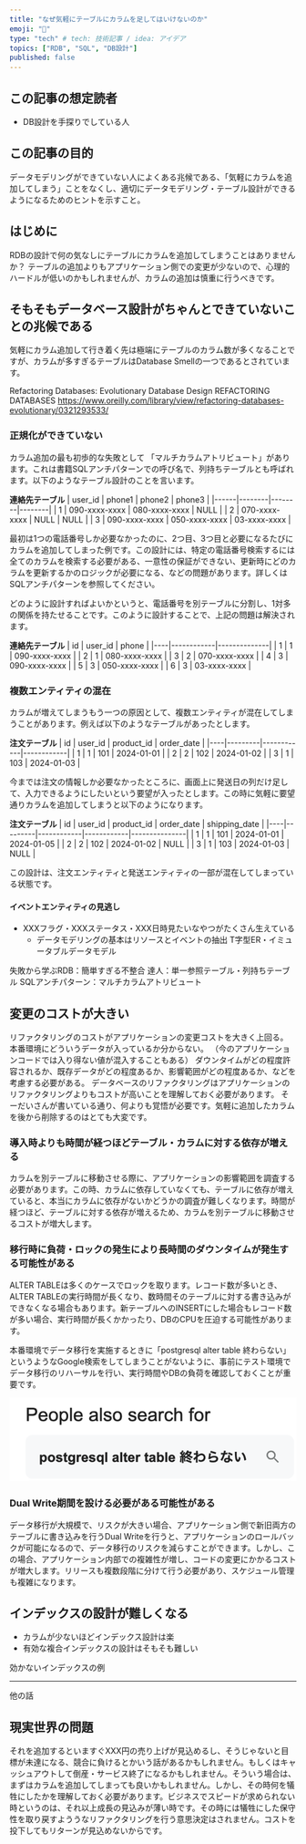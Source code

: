 ```yaml
---
title: "なぜ気軽にテーブルにカラムを足してはいけないのか"
emoji: "🦍"
type: "tech" # tech: 技術記事 / idea: アイデア
topics: ["RDB", "SQL", "DB設計"]
published: false
---
```


## この記事の想定読者

- DB設計を手探りでしている人

## この記事の目的

データモデリングができていない人によくある兆候である、「気軽にカラムを追加してしまう」ことをなくし、適切にデータモデリング・テーブル設計ができるようになるためのヒントを示すこと。


## はじめに

RDBの設計で何の気なしにテーブルにカラムを追加してしまうことはありませんか？
テーブルの追加よりもアプリケーション側での変更が少ないので、心理的ハードルが低いのかもしれませんが、カラムの追加は慎重に行うべきです。

## そもそもデータベース設計がちゃんとできていないことの兆候である

気軽にカラム追加して行き着く先は極端にテーブルのカラム数が多くなることですが、カラムが多すぎるテーブルはDatabase Smellの一つであるとされています。

Refactoring Databases: Evolutionary Database Design
 REFACTORING DATABASES
https://www.oreilly.com/library/view/refactoring-databases-evolutionary/0321293533/

### 正規化ができていない

カラム追加の最も初歩的な失敗として 「マルチカラムアトリビュート」があります。これは書籍SQLアンチパターンでの呼び名で、列持ちテーブルとも呼ばれます。以下のようなテーブル設計のことを言います。

**連絡先テーブル**
| user_id | phone1 | phone2 | phone3 |
|------|--------|--------|--------|
| 1 | 090-xxxx-xxxx | 080-xxxx-xxxx | NULL   |
| 2 | 070-xxxx-xxxx | NULL   | NULL   |
| 3 | 090-xxxx-xxxx | 050-xxxx-xxxx | 03-xxxx-xxxx |

最初は1つの電話番号しか必要なかったのに、2つ目、3つ目と必要になるたびにカラムを追加してしまった例です。この設計には、特定の電話番号検索するには全てのカラムを検索する必要がある、一意性の保証ができない、更新時にどのカラムを更新するかのロジックが必要になる、などの問題があります。詳しくはSQLアンチパターンを参照してください。

どのように設計すればよいかというと、電話番号を別テーブルに分割し、1対多の関係を持たせることです。このように設計することで、上記の問題は解決されます。

**連絡先テーブル**
| id | user_id | phone        |
|----|------------|--------------|
| 1  | 1          | 090-xxxx-xxxx |
| 2  | 1          | 080-xxxx-xxxx |
| 3  | 2          | 070-xxxx-xxxx |
| 4  | 3          | 090-xxxx-xxxx |
| 5  | 3          | 050-xxxx-xxxx |
| 6  | 3          | 03-xxxx-xxxx  |


### 複数エンティティの混在

カラムが増えてしまうもう一つの原因として、複数エンティティが混在してしまうことがあります。例えば以下のようなテーブルがあったとします。

**注文テーブル**
| id | user_id | product_id | order_date |
|----|---------|------------|------------|
| 1  | 1       | 101        | 2024-01-01 |
| 2  | 2       | 102        | 2024-01-02 |
| 3  | 1       | 103        | 2024-01-03 |

今までは注文の情報しか必要なかったところに、画面上に発送日の列だけ足して、入力できるようにしたいという要望が入ったとします。この時に気軽に要望通りカラムを追加してしまうと以下のようになります。

**注文テーブル**
| id | user_id | product_id | order_date | shipping_date |
|----|---------|------------|------------|---------------|
| 1  | 1       | 101        | 2024-01-01 | 2024-01-05    |
| 2  | 2       | 102        | 2024-01-02 | NULL          |
| 3  | 1       | 103        | 2024-01-03 | NULL          |

この設計は、注文エンティティと発送エンティティの一部が混在してしまっている状態です。

#### イベントエンティティの見逃し

- XXXフラグ・XXXステータス・XXX日時見たいなやつがたくさん生えている
    - データモデリングの基本はリソースとイベントの抽出
T字型ER・イミュータブルデータモデル

失敗から学ぶRDB：簡単すぎる不整合
達人：単一参照テーブル・列持ちテーブル
SQLアンチパターン：マルチカラムアトリビュート

## 変更のコストが大きい

リファクタリングのコストがアプリケーションの変更コストを大きく上回る。
本番環境にどういうデータが入っているか分からない。
（今のアプリケーションコードでは入り得ない値が混入することもある）
ダウンタイムがどの程度許容されるか、既存データがどの程度あるか、影響範囲がどの程度あるか、などを考慮する必要がある。
データベースのリファクタリングはアプリケーションのリファクタリングよりもコストが高いことを理解しておく必要があります。
そーだいさんが書いている通り、何よりも覚悟が必要です。気軽に追加したカラムを後から削除するのはとても大変です。

### 導入時よりも時間が経つほどテーブル・カラムに対する依存が増える

カラムを別テーブルに移動させる際に、アプリケーションの影響範囲を調査する必要があります。この時、カラムに依存していなくても、テーブルに依存が増えていると、本当にカラムに依存がないかどうかの調査が難しくなります。時間が経つほど、テーブルに対する依存が増えるため、カラムを別テーブルに移動させるコストが増大します。

### 移行時に負荷・ロックの発生により長時間のダウンタイムが発生する可能性がある

ALTER TABLEは多くのケースでロックを取ります。レコード数が多いとき、ALTER TABLEの実行時間が長くなり、数時間そのテーブルに対する書き込みができなくなる場合もあります。新テーブルへのINSERTにした場合もレコード数が多い場合、実行時間が長くかかったり、DBのCPUを圧迫する可能性があります。

本番環境でデータ移行を実施するときに「postgresql alter table 終わらない」というようなGoogle検索をしてしまうことがないように、事前にテスト環境でデータ移行のリハーサルを行い、実行時間やDBの負荷を確認しておくことが重要です。

![postgresql alter table 終わらない](/images/never-ending-alter-table.png)


### Dual Write期間を設ける必要がある可能性がある

データ移行が大規模で、リスクが大きい場合、アプリケーション側で新旧両方のテーブルに書き込みを行うDual Writeを行うと、アプリケーションのロールバックが可能になるので、データ移行のリスクを減らすことができます。しかし、この場合、アプリケーション内部での複雑性が増し、コードの変更にかかるコストが増大します。リリースも複数段階に分けて行う必要があり、スケジュール管理も複雑になります。


## インデックスの設計が難しくなる
  - カラムが少ないほどインデックス設計は楽
  - 有効な複合インデックスの設計はそもそも難しい

効かないインデックスの例


---
他の話

## 現実世界の問題

それを追加するといますぐXXX円の売り上げが見込めるし、そうじゃないと目標が未達になる、競合に負けるとかいう話があるかもしれません。もしくはキャッシュアウトして倒産・サービス終了になるかもしれません。そういう場合は、まずはカラムを追加してしまっても良いかもしれません。しかし、その時何を犠牲にしたかを理解しておく必要があります。ビジネスでスピードが求められない時というのは、それ以上成長の見込みが薄い時です。その時には犠牲にした保守性を取り戻すよううなリファクタリングを行う意思決定はされません。コストを投下してもリターンが見込めないからです。